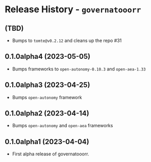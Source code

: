 # Release History - `governatooorr`

## (TBD)

- Bumps to `tomte@v0.2.12` and cleans up the repo #31

## 0.1.0alpha4 (2023-05-05)

- Bumps frameworks to `open-autonomy-0.10.3` and `open-aea-1.33`

## 0.1.0alpha3 (2023-04-25)

- Bumps `open-autonomy` framework

## 0.1.0alpha2 (2023-04-14)

- Bumps `open-autonomy` and `open-aea` frameworks

## 0.1.0alpha1 (2023-04-04)

- First alpha release of governatooorr.
